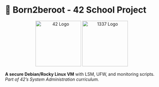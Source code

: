 # 🚀 Born2beroot - 42 School Project  

<p align="center">
  <img src="https://upload.wikimedia.org/wikipedia/commons/thumb/8/8d/42_Logo.svg/1200px-42_Logo.svg.png" alt="42 Logo" width="150">
  <img src="https://um6p.ma/sites/default/files/logo-schools/UM6P_1337.png" alt="1337 Logo" width="150">
</p>

**A secure Debian/Rocky Linux VM** with LSM, UFW, and monitoring scripts.  
*Part of 42’s System Administration curriculum.*  
